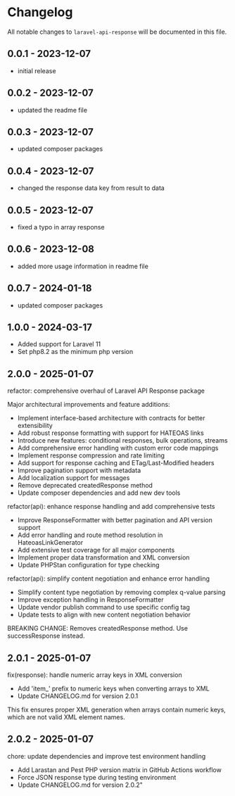 # Changelog

All notable changes to `laravel-api-response` will be documented in this file.

## 0.0.1 - 2023-12-07

- initial release

## 0.0.2 - 2023-12-07

- updated the readme file

## 0.0.3 - 2023-12-07

- updated composer packages

## 0.0.4 - 2023-12-07

- changed the response data key from result to data

## 0.0.5 - 2023-12-07

- fixed a typo in array response

## 0.0.6 - 2023-12-08

- added more usage information in readme file

## 0.0.7 - 2024-01-18

- updated composer packages

## 1.0.0  - 2024-03-17

- Added support for Laravel 11
- Set php8.2 as the minimum php version

## 2.0.0  - 2025-01-07

refactor: comprehensive overhaul of Laravel API Response package

Major architectural improvements and feature additions:
- Implement interface-based architecture with contracts for better extensibility
- Add robust response formatting with support for HATEOAS links
- Introduce new features: conditional responses, bulk operations, streams
- Add comprehensive error handling with custom error code mappings
- Implement response compression and rate limiting
- Add support for response caching and ETag/Last-Modified headers
- Improve pagination support with metadata
- Add localization support for messages
- Remove deprecated createdResponse method
- Update composer dependencies and add new dev tools

refactor(api): enhance response handling and add comprehensive tests
- Improve ResponseFormatter with better pagination and API version support
- Add error handling and route method resolution in HateoasLinkGenerator
- Add extensive test coverage for all major components
- Implement proper data transformation and XML conversion
- Update PHPStan configuration for type checking

refactor(api): simplify content negotiation and enhance error handling

- Simplify content type negotiation by removing complex q-value parsing
- Improve exception handling in ResponseFormatter
- Update vendor publish command to use specific config tag
- Update tests to align with new content negotiation behavior

BREAKING CHANGE: Removes createdResponse method. Use successResponse instead.

## 2.0.1  - 2025-01-07

fix(response): handle numeric array keys in XML conversion

- Add 'item_' prefix to numeric keys when converting arrays to XML
- Update CHANGELOG.md for version 2.0.1

This fix ensures proper XML generation when arrays contain numeric keys,
which are not valid XML element names.

## 2.0.2  - 2025-01-07

chore: update dependencies and improve test environment handling

- Add Larastan and Pest PHP version matrix in GitHub Actions workflow
- Force JSON response type during testing environment
- Update CHANGELOG.md for version 2.0.2"